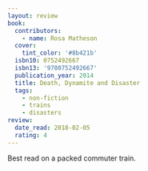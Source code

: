 ```yaml
---
layout: review
book:
  contributors:
    - name: Rosa Matheson
  cover:
    tint_color: '#8b421b'
  isbn10: 0752492667
  isbn13: '9780752492667'
  publication_year: 2014
  title: Death, Dynamite and Disaster
  tags:
    - non-fiction
    - trains
    - disasters
review:
  date_read: 2018-02-05
  rating: 4
---
```


Best read on a packed commuter train.
